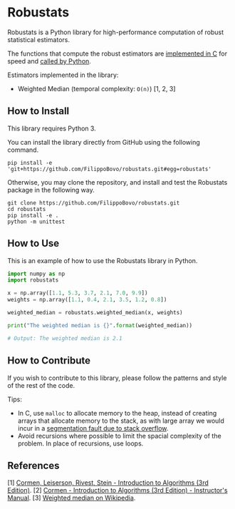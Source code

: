 # Robustats

Robustats is a Python library for high-performance computation of robust statistical estimators.

The functions that compute the robust estimators are [implemented in C](c) for speed and [called by Python](robustats).

Estimators implemented in the library:

- Weighted Median (temporal complexity: `O(n)`) \[1, 2, 3\]

## How to Install

This library requires Python 3.

You can install the library directly from GitHub using the following command.

```shell
pip install -e 'git+https://github.com/FilippoBovo/robustats.git#egg=robustats'
```

Otherwise, you may clone the repository, and install and test the Robustats package in the following way.

```shell
git clone https://github.com/FilippoBovo/robustats.git
cd robustats
pip install -e .
python -m unittest
```

## How to Use

This is an example of how to use the Robustats library in Python.

```python
import numpy as np
import robustats

x = np.array([1.1, 5.3, 3.7, 2.1, 7.0, 9.9])
weights = np.array([1.1, 0.4, 2.1, 3.5, 1.2, 0.8])

weighted_median = robustats.weighted_median(x, weights)

print("The weighted median is {}".format(weighted_median))

# Output: The weighted median is 2.1
```

## How to Contribute

If you wish to contribute to this library, please follow the patterns and style of the rest of the code.

Tips:

- In C, use `malloc` to allocate memory to the heap, instead of creating arrays that allocate memory to the stack, as with large array we would incur in a [segmentation fault due to stack overflow](https://stackoverflow.com/a/1847886).
- Avoid recursions where possible to limit the spacial complexity of the problem. In place of recursions, use loops.

## References

\[1\] [Cormen, Leiserson, Rivest, Stein - Introduction to Algorithms (3rd Edition)](https://books.google.co.uk/books?id=aefUBQAAQBAJ&lpg=PR5&ots=dN8rWuZQaW&dq=Cormen%2C%20Leiserson%2C%20Rivest%2C%20Stein%20-%20Introduction%20to%20Algorithms&lr&pg=PP1#v=onepage&q&f=false).
\[2\] [Cormen - Introduction to Algorithms (3rd Edition) - Instructor's Manual](https://cdn.manesht.ir/19908/Introduction%20to%20Algorithms.pdf).
\[3\] [Weighted median on Wikipedia](https://en.wikipedia.org/wiki/Weighted_median).
